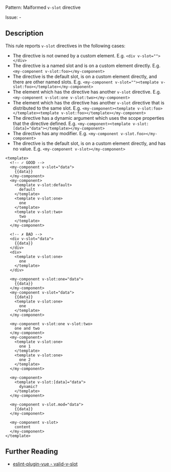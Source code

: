 Pattern: Malformed `v-slot` directive

Issue: -

## Description

This rule reports `v-slot` directives in the following cases:

- The directive is not owned by a custom element. E.g. `<div v-slot=""></div>`
- The directive is a named slot and is on a custom element directly. E.g. `<my-component v-slot:foo></my-component>`
- The directive is the default slot, is on a custom element directly, and there are other named slots. E.g. `<my-component v-slot=""><template v-slot:foo></template></my-component>`
- The element which has the directive has another `v-slot` directive. E.g. `<my-component v-slot:one v-slot:two></my-component>`
- The element which has the directive has another `v-slot` directive that is distributed to the same slot. E.g. `<my-component><template v-slot:foo></template><template v-slot:foo></template></my-component>`
- The directive has a dynamic argument which uses the scope properties that the directive defined. E.g. `<my-component><template v-slot:[data]="data"></template></my-component>`
- The directive has any modifier. E.g. `<my-component v-slot.foo></my-component>`
- The directive is the default slot, is on a custom element directly, and has no value. E.g. `<my-component v-slot></my-component>`

<eslint-code-block :rules="{'vue/valid-v-slot': ['error']}">

```vue
<template>
  <!-- ✓ GOOD -->
  <my-component v-slot="data">
    {{data}}
  </my-component>
  <my-component>
    <template v-slot:default>
      default
    </template>
    <template v-slot:one>
      one
    </template>
    <template v-slot:two>
      two
    </template>
  </my-component>

  <!-- ✗ BAD -->
  <div v-slot="data">
    {{data}}
  </div>
  <div>
    <template v-slot:one>
      one
    </template>
  </div>

  <my-component v-slot:one="data">
    {{data}}
  </my-component>
  <my-component v-slot="data">
    {{data}}
    <template v-slot:one>
      one
    </template>
  </my-component>

  <my-component v-slot:one v-slot:two>
    one and two
  </my-component>
  <my-component>
    <template v-slot:one>
      one 1
    </template>
    <template v-slot:one>
      one 2
    </template>
  </my-component>

  <my-component>
    <template v-slot:[data]="data">
      dynamic?
    </template>
  </my-component>

  <my-component v-slot.mod="data">
    {{data}}
  </my-component>

  <my-component v-slot>
    content
  </my-component>
</template>
```

</eslint-code-block>

## Further Reading

* [eslint-plugin-vue - valid-v-slot](https://eslint.vuejs.org/rules/valid-v-slot.html)
